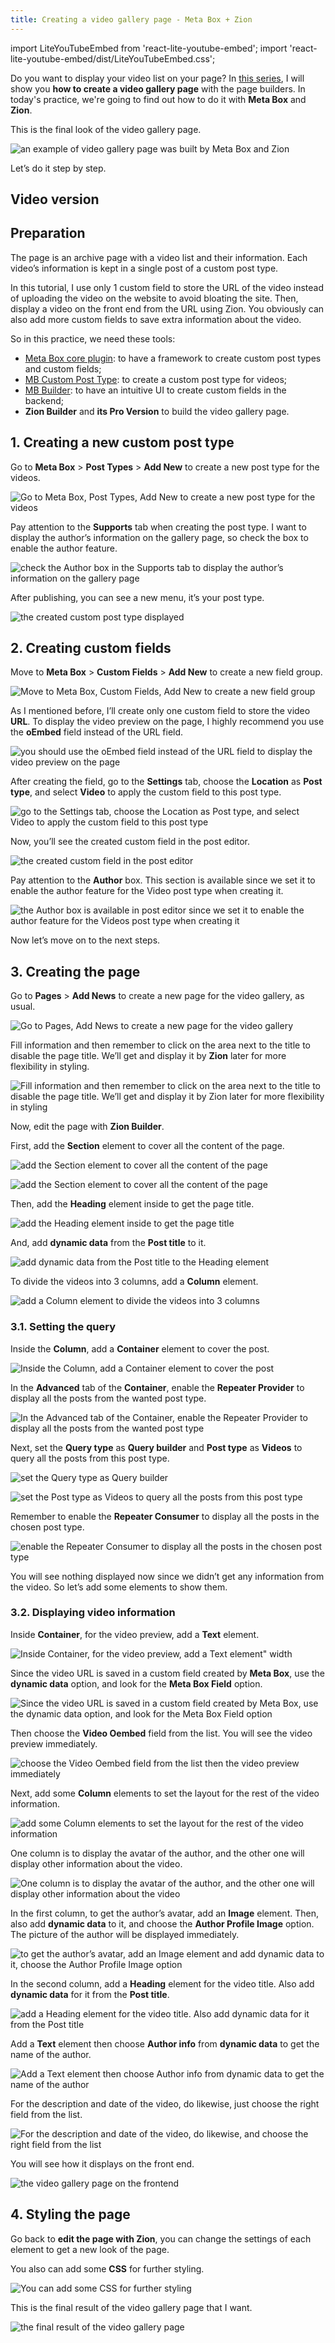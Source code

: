 ```yaml
---
title: Creating a video gallery page - Meta Box + Zion
---
```

import LiteYouTubeEmbed from 'react-lite-youtube-embed';
import 'react-lite-youtube-embed/dist/LiteYouTubeEmbed.css';

Do you want to display your video list on your page? In [this series](https://metabox.io/series/video-gallery/), I will show you **how to create a video gallery page** with the page builders. In today's practice, we're going to find out how to do it with **Meta Box** and **Zion**.

This is the final look of the video gallery page.

![an example of video gallery page was built by Meta Box and Zion](https://i.imgur.com/f8qJXIx.png)

Let’s do it step by step.

## Video version

<LiteYouTubeEmbed id='vjdOhrsmS7Y' />

## Preparation

The page is an archive page with a video list and their information. Each video’s information is kept in a single post of a custom post type.

In this tutorial, I use only 1 custom field to store the URL of the video instead of uploading the video on the website to avoid bloating the site. Then, display a video on the front end from the URL using Zion. You obviously can also add more custom fields to save extra information about the video.

So in this practice, we need these tools:

* [Meta Box core plugin](https://wordpress.org/plugins/meta-box/): to have a framework to create custom post types and custom fields;
* [MB Custom Post Type](https://wordpress.org/plugins/mb-custom-post-type/): to create a custom post type for videos;
* [MB Builder](https://metabox.io/plugins/meta-box-builder/): to have an intuitive UI to create custom fields in the backend;
* **Zion Builder** and **its Pro Version** to build the video gallery page.

## 1. Creating a new custom post type

Go to **Meta Box** > **Post Types** > **Add New** to create a new post type for the videos.

![Go to Meta Box, Post Types, Add New to create a new post type for the videos](https://imgur.com/z47w9mX.png)

Pay attention to the **Supports** tab when creating the post type. I want to display the author’s information on the gallery page, so check the box to enable the author feature.

![check the Author box in the Supports tab to display the author’s information on the gallery page](https://i.imgur.com/2RKLTlK.png)

After publishing, you can see a new menu, it’s your post type.

![the created custom post type displayed](https://i.imgur.com/8HIQZsB.png)

## 2. Creating custom fields

Move to **Meta Box** > **Custom Fields** > **Add New** to create a new field group.

![Move to Meta Box, Custom Fields, Add New to create a new field group](https://imgur.com/kSHAtGX.png)

As I mentioned before, I’ll create only one custom field to store the video **URL**. To display the video preview on the page, I highly recommend you use the **oEmbed** field instead of the URL field.

![you should use the oEmbed field instead of the URL field to display the video preview on the page](https://i.imgur.com/DSDjlkk.png)

After creating the field, go to the **Settings** tab, choose the **Location** as **Post type**, and select **Video** to apply the custom field to this post type.

![go to the Settings tab, choose the Location as Post type, and select Video to apply the custom field to this post type](https://imgur.com/1Dr7ppQ.png)

Now, you’ll see the created custom field in the post editor.

![the created custom field in the post editor](https://i.imgur.com/PDbuToj.png)

Pay attention to the **Author** box. This section is available since we set it to enable the author feature for the Video post type when creating it.

![the Author box is available in post editor since we set it to enable the author feature for the Videos post type when creating it](https://imgur.com/etpWD6n.png)

Now let’s move on to the next steps.

## 3. Creating the page

Go to **Pages** > **Add News** to create a new page for the video gallery, as usual.

![Go to Pages, Add News to create a new page for the video gallery](https://i.imgur.com/t1cb2mB.png)

Fill information and then remember to click on the area next to the title to disable the page title. We’ll get and display it by **Zion** later for more flexibility in styling.

![Fill information and then remember to click on the area next to the title to disable the page title. We’ll get and display it by Zion later for more flexibility in styling](https://i.imgur.com/DjMIAW0.png)

Now, edit the page with **Zion Builder**.

First, add the **Section** element to cover all the content of the page.

![add the Section element to cover all the content of the page](https://i.imgur.com/cQiDUrg.png)

![add the Section element to cover all the content of the page](https://i.imgur.com/hPnO5NY.png)

Then, add the **Heading** element inside to get the page title.

![add the Heading element inside to get the page title](https://i.imgur.com/uRDSyn6.png)

And, add **dynamic data** from the **Post title** to it.

![add dynamic data from the Post title to the Heading element](https://i.imgur.com/Wt9tzKR.png)

To divide the videos into 3 columns, add a **Column** element.

![add a Column element to divide the videos into 3 columns](https://i.imgur.com/p5XE5aP.png)

### 3.1. Setting the query

Inside the **Column**, add a **Container** element to cover the post.

![Inside the Column, add a Container element to cover the post](https://i.imgur.com/Pt3gNl4.png)

In the **Advanced** tab of the **Container**, enable the **Repeater Provider** to display all the posts from the wanted post type.

![In the Advanced tab of the Container, enable the Repeater Provider to display all the posts from the wanted post type](https://i.imgur.com/pV9SsOC.png)

Next, set the **Query type** as **Query builder** and **Post type** as **Videos** to query all the posts from this post type.

![set the Query type as Query builder](https://i.imgur.com/i0imGo6.png)

![set the Post type as Videos to query all the posts from this post type](https://i.imgur.com/sxB0Den.png)

Remember to enable the **Repeater Consumer** to display all the posts in the chosen post type.

![enable the Repeater Consumer to display all the posts in the chosen post type](https://i.imgur.com/YhFZMqz.png)

You will see nothing displayed now since we didn’t get any information from the video. So let’s add some elements to show them.

### 3.2. Displaying video information

Inside **Container**, for the video preview, add a **Text** element.

![Inside Container, for the video preview, add a Text element" width](https://i.imgur.com/uy2ssBZ.png)

Since the video URL is saved in a custom field created by **Meta Box**, use the **dynamic data** option, and look for the **Meta Box Field** option.

![Since the video URL is saved in a custom field created by Meta Box, use the dynamic data option, and look for the Meta Box Field option](https://i.imgur.com/Z43qaUr.png)

Then choose the **Video Oembed** field from the list. You will see the video preview immediately.

![choose the Video Oembed field from the list then the video preview immediately](https://i.imgur.com/SWcZWIz.png)

Next, add some **Column** elements to set the layout for the rest of the video information.

![add some Column elements to set the layout for the rest of the video information](https://i.imgur.com/N22a0bJ.png)

One column is to display the avatar of the author, and the other one will display other information about the video.

![One column is to display the avatar of the author, and the other one will display other information about the video](https://i.imgur.com/xdZA4WV.png)

In the first column, to get the author’s avatar, add an **Image** element. Then, also add **dynamic data** to it, and choose the **Author Profile Image** option. The picture of the author will be displayed immediately.

![to get the author’s avatar, add an Image element and add dynamic data to it, choose the Author Profile Image option](https://i.imgur.com/6XWwOcj.gif)

In the second column, add a **Heading** element for the video title. Also add **dynamic data** for it from the **Post title**.

![add a Heading element for the video title. Also add dynamic data for it from the Post title](https://i.imgur.com/xMYA43C.gif)

Add a **Text** element then choose **Author info** from **dynamic data** to get the name of the author.

![Add a Text element then choose Author info from dynamic data to get the name of the author](https://i.imgur.com/bj5L1iI.gif)

For the description and date of the video, do likewise, just choose the right field from the list.

![For the description and date of the video, do likewise, and choose the right field from the list](https://i.imgur.com/e81rZBD.gif)

You will see how it displays on the front end.

![the video gallery page on the frontend](https://i.imgur.com/f4MXooz.gif)

## 4. Styling the page

Go back to **edit the page with Zion**, you can change the settings of each element to get a new look of the page.

You also can add some **CSS** for further styling.

![You can add some CSS for further styling](https://i.imgur.com/D9xD1oY.png)

This is the final result of the video gallery page that I want.

![the final result of the video gallery page](https://i.imgur.com/f8qJXIx.png)
